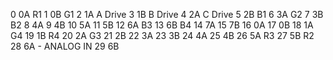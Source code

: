 0	0A	R1
1	0B	G1
2	1A	A Drive
3	1B	B Drive
4	2A	C Drive
5	2B	B1
6	3A  G2
7	3B	B2
8	4A
9	4B
10	5A
11	5B
12	6A B3
13	6B B4
14	7A
15	7B
16	0A
17	0B
18	1A	G4
19	1B	R4
20	2A G3
21	2B
22	3A
23	3B 
24	4A
25	4B
26	5A R3
27	5B R2
28	6A	- ANALOG IN
29	6B